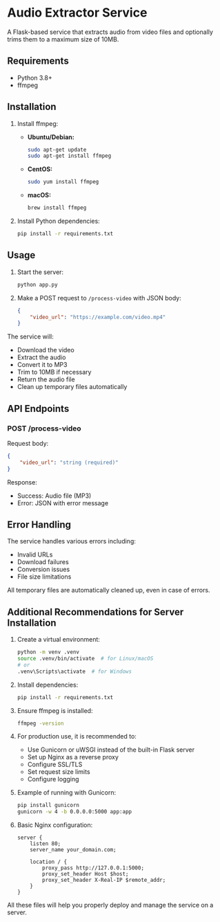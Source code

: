 # Audio Extractor Service

A Flask-based service that extracts audio from video files and optionally trims them to a maximum size of 10MB.

## Requirements

- Python 3.8+
- ffmpeg

## Installation

1. Install ffmpeg:

   - **Ubuntu/Debian:**
     ```bash
     sudo apt-get update
     sudo apt-get install ffmpeg
     ```

   - **CentOS:**
     ```bash
     sudo yum install ffmpeg
     ```

   - **macOS:**
     ```bash
     brew install ffmpeg
     ```

2. Install Python dependencies:
   ```bash
   pip install -r requirements.txt
   ```

## Usage

1. Start the server:
   ```bash
   python app.py
   ```

2. Make a POST request to `/process-video` with JSON body:
   ```json
   {
       "video_url": "https://example.com/video.mp4"
   }
   ```

The service will:
- Download the video
- Extract the audio
- Convert it to MP3
- Trim to 10MB if necessary
- Return the audio file
- Clean up temporary files automatically

## API Endpoints

### POST /process-video

Request body:
```json
{
    "video_url": "string (required)"
}
```

Response:
- Success: Audio file (MP3)
- Error: JSON with error message

## Error Handling

The service handles various errors including:
- Invalid URLs
- Download failures
- Conversion issues
- File size limitations

All temporary files are automatically cleaned up, even in case of errors.

## Additional Recommendations for Server Installation

1. Create a virtual environment:
   ```bash
   python -m venv .venv
   source .venv/bin/activate  # for Linux/macOS
   # or
   .venv\Scripts\activate  # for Windows
   ```

2. Install dependencies:
   ```bash
   pip install -r requirements.txt
   ```

3. Ensure ffmpeg is installed:
   ```bash
   ffmpeg -version
   ```

4. For production use, it is recommended to:
   - Use Gunicorn or uWSGI instead of the built-in Flask server
   - Set up Nginx as a reverse proxy
   - Configure SSL/TLS
   - Set request size limits
   - Configure logging

5. Example of running with Gunicorn:
   ```bash
   pip install gunicorn
   gunicorn -w 4 -b 0.0.0.0:5000 app:app
   ```

6. Basic Nginx configuration:
   ```nginx
   server {
       listen 80;
       server_name your_domain.com;

       location / {
           proxy_pass http://127.0.0.1:5000;
           proxy_set_header Host $host;
           proxy_set_header X-Real-IP $remote_addr;
       }
   }
   ```

All these files will help you properly deploy and manage the service on a server.
```
